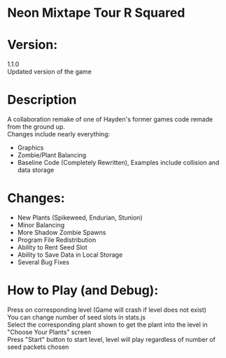 # Neon Mixtape Tour R Squared

# Version: 
1.1.0    
Updated version of the game     

# Description
A collaboration remake of one of Hayden's former games code remade from the ground up.    
Changes include nearly everything:    
<ul>
  <li>Graphics</li>
  <li>Zombie/Plant Balancing</li>
  <li>Baseline Code (Completely Rewritten), Examples include collision and data storage</li>
</ul>      

# Changes:
<ul>
  <li>New Plants (Spikeweed, Endurian, Stunion)</li>
  <li>Minor Balancing</li>
  <li>More Shadow Zombie Spawns</li>
  <li>Program File Redistribution</li>
  <li>Ability to Rent Seed Slot</li>
  <li>Ability to Save Data in Local Storage</li>
  <li>Several Bug Fixes</li>
</ul>   
 
# How to Play (and Debug):
Press on corresponding level (Game will crash if level does not exist)    
You can change number of seed slots in stats.js       
Select the corresponding plant shown to get the plant into the level in "Choose Your Plants" screen          
Press "Start" button to start level, level will play regardless of number of seed packets chosen      


